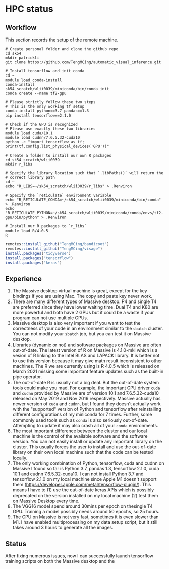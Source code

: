 # HPC status

## Workflow

This section records the setup of the remote machine.

```
# Create personal folder and clone the github repo
cd sk54
mkdir patrickli
git clone https://github.com/TengMCing/automatic_visual_inference.git

# Install tensorflow and init conda
cd ~
module load conda-install
conda-install
sk54_scratch/wlii0039/miniconda/bin/conda init
conda create --name tf2-gpu

# Please strictly follow these two steps
# This is the only working tf setup
conda install python==3.7 pandas==1.3
pip install tensorflow==2.1.0

# Check if the GPU is recognized
# Please use exactly these two libraries
module load cuda/10.1
module load cudnn/7.6.5.32-cuda10
python -c "import tensorflow as tf; print(tf.config.list_physical_devices('GPU'))"

# Create a folder to install our own R packages
cd sk54_scratch/wlii0039
mkdir r_libs

# Specify the library location such that `.libPaths()` will return the
# correct library path
cd ~
echo "R_LIBS=~/sk54_scratch/wlii0039/r_libs" > .Renviron

# Specify the `reticulate` environment variable
echo "R_RETICULATE_CONDA=~/sk54_scratch/wlii0039/miniconda/bin/conda" > .Renviron
echo "R_RETICULATE_PYTHON=~/sk54_scratch/wlii0039/miniconda/conda/envs/tf2-gpu/bin/python" > .Renviron

# Install our R packages to `r_libs`
module load R/4.0.5
R
```

```r
remotes::install_github("TengMCing/bandicoot")
remotes::install_github("TengMCing/visage")
install.packages("tidyverse")
install.packages("tensorflow")
install.packages("keras")
```

## Experience

1. The Massive desktop virtual machine is great, except for the key bindings if you are using Mac. The copy and paste key never work.
2. There are many different types of Massive desktop. P4 and single T4 are preferred since they have lower waiting time. Dual T4 and K80 are more powerful and both have 2 GPUs but it could be a waste if your program can not use multiple GPUs.
3. Massive desktop is also very important if you want to test the correctness of your code in an environment similar to the `sbatch` cluster. You can not modify your `sbatch` job, but you can test it on Massive desktop.
4. Libraries (dynamic or not) and software packages on Massive are often out-of-date. The latest version of R on Massive is 4.1.0-mkl which is a vesion of R linking to the Intel BLAS and LAPACK library. It is better not to use this version because it may give math result inconsistent to other machines. The R we are currently using is R 4.0.5 which is released on March 2021 missing some important feature updates such as the built-in pipe operator. 
5. The out-of-date R is usually not a big deal. But the out-of-date system tools could make you mad. For
example, the important GPU driver `cuda` and `cudnn` provided by Massive are of version 10.1 and 7.6.5.32-cuda10 released on May 2019 and Nov 2019 respectively. Massive actually has newer version of `cuda` and `cudnn`, but I found they doesn't actually work with the "supported" version of Python and tensorflow after reinstalling different configurations of my miniconda for 7 times. Further, some commonly used tools such as `conda` is also seriously out-of-date. Attempting to update it may also crash all of your `conda` environments. 
6. The most important difference between the cluster and our local machine is the control of the available software and the software version. You can not easily install or update any important library on the cluster. This usually forces the user to install and use the out-of-date library on their own local machine such that the code can be tested locally.
7. The only working combination of Python, tensorflow, cuda and cudnn on Massive I found so far is Python 3.7, pandas 1.3, tensorflow 2.1.0, cuda 10.1 and cudnn 7.6.5.32-cuda10. I can not install Python 3.7 and tensorflow 2.1.0 on my local machine since Apple M1 doesn't support them (https://developer.apple.com/metal/tensorflow-plugin/). This means I have to (1) use the out-of-date keras APIs which is possibly deprecated on the version installed on my local machine (2) test them on Massive Desktop every time.
8. The VGG16 model spend around 30mins per epoch on thesingle T4 GPU. Training a model possibly needs around 50 epochs, so 25 hours.
9. The CPU on Massive is not very fast, sometimes it is even slower than M1. I have enabled multiprocessing on my data setup script, but it still takes around 3 hours to generate all the images.  

## Status

After fixing numerous issues, now I can successfully launch tensorflow training scripts on both the Massive desktop and the  
